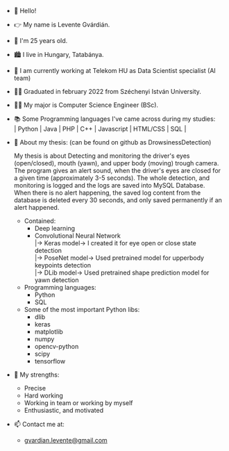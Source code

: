 - 👋 Hello!
- 👉 My name is Levente Gvárdián.
- 🎂 I'm 25 years old.
- 🏙️ I live in Hungary, Tatabánya.
- 💼 I am currently working at Telekom HU as Data Scientist specialist (AI team)
- 👨‍🎓 Graduated in february 2022 from Széchenyi István University.
- 👨‍💻 My major is Computer Science Engineer (BSc).
- 📚 Some Programming languages I've came across during my studies:<br />
     | Python | Java | PHP | C++ | Javascript | HTML/CSS | SQL |<br />
- 📄 About my thesis: (can be found on github as DrowsinessDetection)<br />

     My thesis is about Detecting and monitoring the driver's eyes (open/closed),
     mouth (yawn), and upper body (moving) trough camera. The program gives an
     alert sound, when the driver's eyes are closed for a given time (approximately 3-5 seconds).
     The whole detection, and monitoring is logged and the logs are saved into MySQL Database.
     When there is no alert happening, the saved log content from the database is deleted every
     30 seconds, and only saved permanently if an alert happened.
  - Contained:
    - Deep learning
    - Convolutional Neural Network <br />
      |-> Keras model-> I created it for eye open or close state detection<br />
      |-> PoseNet model-> Used pretrained model for upperbody keypoints detection<br />
      |-> DLib model-> Used pretrained shape prediction model for yawn detection<br />
  - Programming languages:
    - Python
    - SQL
  - Some of the most important Python libs:
    - dlib
    - keras
    - matplotlib
    - numpy
    - opencv-python
    - scipy
    - tensorflow
- 💪 My strengths:
  - Precise
  - Hard working
  - Working in team or working by myself
  - Enthusiastic, and motivated
- 📫 Contact me at:
  - gvardian.levente@gmail.com  
